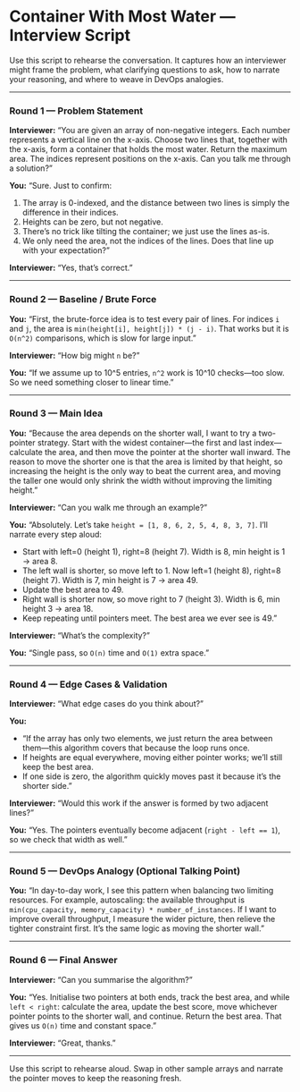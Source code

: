 # Container With Most Water — Interview Script

Use this script to rehearse the conversation. It captures how an interviewer might frame the problem, what clarifying questions to ask, how to narrate your reasoning, and where to weave in DevOps analogies.

---

### Round 1 — Problem Statement

**Interviewer:** “You are given an array of non-negative integers. Each number represents a vertical line on the x-axis. Choose two lines that, together with the x-axis, form a container that holds the most water. Return the maximum area. The indices represent positions on the x-axis. Can you talk me through a solution?”

**You:** “Sure. Just to confirm:

1. The array is 0-indexed, and the distance between two lines is simply the difference in their indices.
2. Heights can be zero, but not negative.
3. There’s no trick like tilting the container; we just use the lines as-is.
4. We only need the area, not the indices of the lines.
   Does that line up with your expectation?”

**Interviewer:** “Yes, that’s correct.”

---

### Round 2 — Baseline / Brute Force

**You:** “First, the brute-force idea is to test every pair of lines. For indices `i` and `j`, the area is `min(height[i], height[j]) * (j - i)`. That works but it is `O(n^2)` comparisons, which is slow for large input.”

**Interviewer:** “How big might `n` be?”

**You:** “If we assume up to 10^5 entries, `n^2` work is 10^10 checks—too slow. So we need something closer to linear time.”

---

### Round 3 — Main Idea

**You:** “Because the area depends on the shorter wall, I want to try a two-pointer strategy. Start with the widest container—the first and last index—calculate the area, and then move the pointer at the shorter wall inward. The reason to move the shorter one is that the area is limited by that height, so increasing the height is the only way to beat the current area, and moving the taller one would only shrink the width without improving the limiting height.”

**Interviewer:** “Can you walk me through an example?”

**You:** “Absolutely. Let’s take `height = [1, 8, 6, 2, 5, 4, 8, 3, 7]`. I’ll narrate every step aloud:

- Start with left=0 (height 1), right=8 (height 7). Width is 8, min height is 1 → area 8.
- The left wall is shorter, so move left to 1. Now left=1 (height 8), right=8 (height 7). Width is 7, min height is 7 → area 49.
- Update the best area to 49.
- Right wall is shorter now, so move right to 7 (height 3). Width is 6, min height 3 → area 18.
- Keep repeating until pointers meet. The best area we ever see is 49.”

**Interviewer:** “What’s the complexity?”

**You:** “Single pass, so `O(n)` time and `O(1)` extra space.”

---

### Round 4 — Edge Cases & Validation

**Interviewer:** “What edge cases do you think about?”

**You:**

- “If the array has only two elements, we just return the area between them—this algorithm covers that because the loop runs once.
- If heights are equal everywhere, moving either pointer works; we’ll still keep the best area.
- If one side is zero, the algorithm quickly moves past it because it’s the shorter side.”

**Interviewer:** “Would this work if the answer is formed by two adjacent lines?”

**You:** “Yes. The pointers eventually become adjacent (`right - left == 1`), so we check that width as well.”

---

### Round 5 — DevOps Analogy (Optional Talking Point)

**You:** “In day-to-day work, I see this pattern when balancing two limiting resources. For example, autoscaling: the available throughput is `min(cpu_capacity, memory_capacity) * number_of_instances`. If I want to improve overall throughput, I measure the wider picture, then relieve the tighter constraint first. It’s the same logic as moving the shorter wall.”

---

### Round 6 — Final Answer

**Interviewer:** “Can you summarise the algorithm?”

**You:** “Yes. Initialise two pointers at both ends, track the best area, and while `left < right`: calculate the area, update the best score, move whichever pointer points to the shorter wall, and continue. Return the best area. That gives us `O(n)` time and constant space.”

**Interviewer:** “Great, thanks.”

---

Use this script to rehearse aloud. Swap in other sample arrays and narrate the pointer moves to keep the reasoning fresh.
